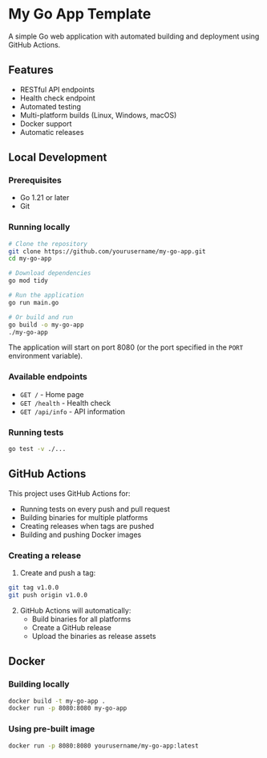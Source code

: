 # My Go App Template

A simple Go web application with automated building and deployment using GitHub Actions.

## Features

- RESTful API endpoints
- Health check endpoint
- Automated testing
- Multi-platform builds (Linux, Windows, macOS)
- Docker support
- Automatic releases

## Local Development

### Prerequisites
- Go 1.21 or later
- Git

### Running locally
```bash
# Clone the repository
git clone https://github.com/yourusername/my-go-app.git
cd my-go-app

# Download dependencies
go mod tidy

# Run the application
go run main.go

# Or build and run
go build -o my-go-app
./my-go-app
```

The application will start on port 8080 (or the port specified in the `PORT` environment variable).

### Available endpoints
- `GET /` - Home page
- `GET /health` - Health check
- `GET /api/info` - API information

### Running tests
```bash
go test -v ./...
```

## GitHub Actions

This project uses GitHub Actions for:
- Running tests on every push and pull request
- Building binaries for multiple platforms
- Creating releases when tags are pushed
- Building and pushing Docker images

### Creating a release
1. Create and push a tag:
```bash
git tag v1.0.0
git push origin v1.0.0
```

2. GitHub Actions will automatically:
    - Build binaries for all platforms
    - Create a GitHub release
    - Upload the binaries as release assets

## Docker

### Building locally
```bash
docker build -t my-go-app .
docker run -p 8080:8080 my-go-app
```

### Using pre-built image
```bash
docker run -p 8080:8080 yourusername/my-go-app:latest
```